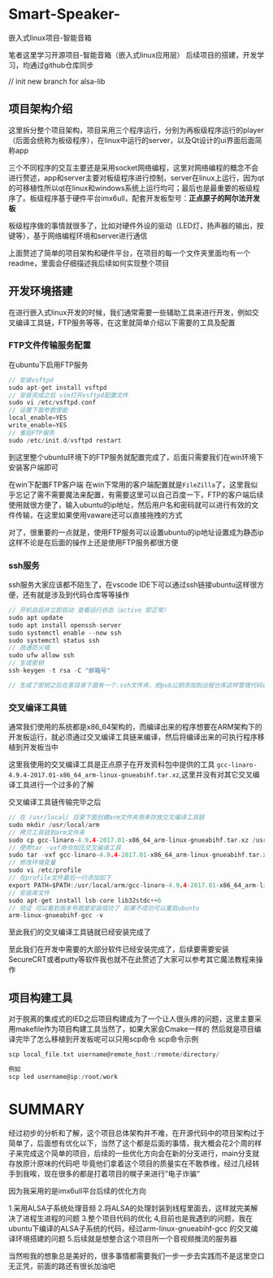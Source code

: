 # Smart-Speaker-
嵌入式linux项目-智能音箱

笔者这里学习开源项目-智能音箱（嵌入式linux应用层）
后续项目的搭建，开发学习，均通过github仓库同步

// init new branch for alsa-lib

## 项目架构介绍



这里拆分整个项目架构，项目采用三个程序运行，分别为再板级程序运行的player（后面会统称为板级程序），在linux中运行的server，以及Qt设计的ui界面后面简称app

三个不同程序的交互主要还是采用socket网络编程，这里对网络编程的概念不会进行赘述，app和server主要对板级程序进行控制，server在linux上运行，因为qt的可移植性所以qt在linux和windows系统上运行均可；最后也是最重要的板级程序了。板级程序基于硬件平台imx6ull，配套开发板型号：**正点原子的阿尔法开发板**

板级程序做的事情就很多了，比如对硬件外设的驱动（LED灯，扬声器的输出，按键等），基于网络编程环境和server进行通信


上面赘述了简单的项目架构和硬件平台，在项目的每一个文件夹里面均有一个readme，里面会仔细描述我后续如何实现整个项目

## 开发环境搭建

在进行嵌入式linux开发的时候，我们通常需要一些辅助工具来进行开发，例如交叉编译工具链，FTP服务等等，在这里就简单介绍以下需要的工具及配置

### FTP文件传输服务配置

在ubuntu下启用FTP服务

```c
// 安装vsftpd
sudo apt-get install vsftpd 
// 安装完成之后 vim打开vsftpd配置文件
sudo vi /etc/vsftpd.conf
// 设置下面参数使能
local_enable=YES 
write_enable=YES 
// 重启FTP服务
sudo /etc/init.d/vsftpd restart 
```
到这里整个ubuntu环境下的FTP服务就配置完成了，后面只需要我们在win环境下安装客户端即可

在win下配置FTP客户端
在win下常用的客户端配置就是`FileZilla`了，这里我似乎忘记了需不需要魔法来配置，有需要这里可以自己百度一下，FTP的客户端后续使用就很方便了，输入ubuntu的ip地址，然后用户名和密码就可以进行有效的文件传输，在这里如果使用vaware还可以直接拖拽的方式

对了，很重要的一点就是，使用FTP服务可以设置ubuntu的ip地址设置成为静态ip这样不论是在后面的操作上还是使用FTP服务都很方便

### ssh服务

ssh服务大家应该都不陌生了，在vscode IDE下可以通过ssh链接ubuntu这样很方便，还有就是涉及到代码仓库等等操作
```c
// 开机自启并立即启动 查看运行状态（active 即正常）
sudo apt update
sudo apt install openssh-server
sudo systemctl enable --now ssh      
sudo systemctl status ssh       
// 放通防火墙
sudo ufw allow ssh   
// 生成密钥
ssh-keygen -t rsa -C "邮箱号"

// 生成了密钥之后在家目录下面有一个.ssh文件夹，把pub公钥添加到远程仓库这样管理代码就会很方便
```



### 交叉编译工具链

通常我们使用的系统都是x86_64架构的，而编译出来的程序想要在ARM架构下的开发板运行，就必须通过交叉编译工具链来编译，然后将编译出来的可执行程序移植到开发板当中

这里我使用的交叉编译工具是正点原子在开发资料包中提供的工具
`gcc-linaro-4.9.4-2017.01-x86_64_arm-linux-gnueabihf.tar.xz`,这里并没有对其它交叉编译工具进行一个过多的了解

交叉编译工具链传输完毕之后
```c
// 在 /usr/local/ 目录下面创建arm文件夹用来存放交叉编译工具链 
sudo mkdir /usr/local/arm 
// 拷贝工具链到arm文件夹
sudo cp gcc-linaro-4.9.4-2017.01-x86_64_arm-linux-gnueabihf.tar.xz /usr/local/arm/ -f 
// 使用tar -vxf命令加压交叉编译工具
sudo tar -vxf gcc-linaro-4.9.4-2017.01-x86_64_arm-linux-gnueabihf.tar.xz 
// 修改环境变量
sudo vi /etc/profile 
// 在profile文件最后一行添加如下
export PATH=$PATH:/usr/local/arm/gcc-linaro-4.9.4-2017.01-x86_64_arm-linux-gnueabihf/bin 
// 安装库文件
sudo apt-get install lsb-core lib32stdc++6 
// 验证 可以看到版本号就是安装成功了 如果不成功可以重启ubuntu
arm-linux-gnueabihf-gcc -v 

```
至此我们的交叉编译工具链就已经安装完成了

至此我们在开发中需要的大部分软件已经安装完成了，后续要需要安装SecureCRT或者putty等软件我也就不在此赘述了大家可以参考其它魔法教程来操作


## 项目构建工具

对于脱离的集成式的IED之后项目构建成为了一个让人很头疼的问题，这里主要采用makefile作为项目构建工具当然了，如果大家会Cmake一样的
然后就是项目编译完毕了怎么移植到开发板呢可以只用scp命令
scp命令示例
```c
scp local_file.txt username@remote_host:/remote/directory/

例如
scp led username@ip:/root/work
```



# SUMMARY
经过初步的分析和了解，这个项目总体架构并不难，在开源代码中的项目架构过于简单了，后面想有优化以下，当然了这个都是后面的事情，我大概会花2个周的样子来完成这个简单的项目，后续的一些优化方向会在新的分支进行，main分支就存放原汁原味的代码吧
毕竟他们拿着这个项目的质量实在不敢恭维，经过几经转手到我唉，现在很多的都是打着项目的幌子来进行”电子诈骗“

因为我采用的是imx6ull平台后续的优化方向

1.采用ALSA子系统处理音频
2.将ALSA的处理封装到线程里面去，这样就完美解决了进程生进程的问题
3.整个项目代码的优化
4,目前也是我遇到的问题，我在ubuntu下编译的ALSA子系统的代码，经过arm-linux-gnueabihf-gcc 的交叉编译环境搭建的问题
5.后续就是想整合这个项目所一个音视频推流的服务器

当然啦我的想象总是美好的，很多事情都需要我们一步一步去实践而不是这里空口无正凭，前面的路还有很长加油吧